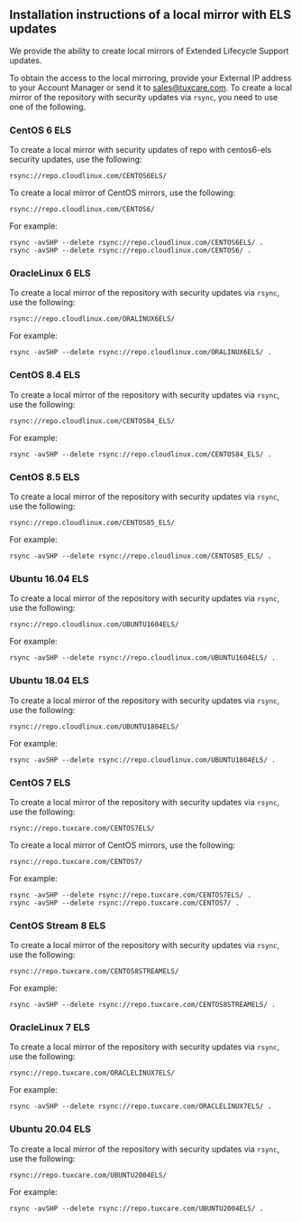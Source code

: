 ## Installation instructions of a local mirror with ELS updates

We provide the ability to create local mirrors of Extended Lifecycle Support updates.

To obtain the access to the local mirroring, provide your External IP address to your Account Manager or send it to [sales@tuxcare.com](mailto:sales@cloudlinux.com). To create a local mirror of the repository with security updates via `rsync`, you need to use one of the following.

### CentOS 6 ELS

To create a local mirror with security updates of repo with centos6-els security updates, use the following:

```
rsync://repo.cloudlinux.com/CENTOS6ELS/
```

To create a local mirror of CentOS mirrors, use the following:

```
rsync://repo.cloudlinux.com/CENTOS6/
```

For example:

```
rsync -avSHP --delete rsync://repo.cloudlinux.com/CENTOS6ELS/ .
rsync -avSHP --delete rsync://repo.cloudlinux.com/CENTOS6/ .
```

### OracleLinux 6 ELS

To create a local mirror of the repository with security updates via `rsync`, use the following:

```
rsync://repo.cloudlinux.com/ORALINUX6ELS/
```

For example:

```
rsync -avSHP --delete rsync://repo.cloudlinux.com/ORALINUX6ELS/ .
```

### CentOS 8.4 ELS

To create a local mirror of the repository with security updates via `rsync`, use the following:

```
rsync://repo.cloudlinux.com/CENTOS84_ELS/
```

For example:

```
rsync -avSHP --delete rsync://repo.cloudlinux.com/CENTOS84_ELS/ .
```

### CentOS 8.5 ELS

To create a local mirror of the repository with security updates via `rsync`, use the following:

```
rsync://repo.cloudlinux.com/CENTOS85_ELS/
```

For example:

```
rsync -avSHP --delete rsync://repo.cloudlinux.com/CENTOS85_ELS/ .
```

### Ubuntu 16.04 ELS

To create a local mirror of the repository with security updates via `rsync`, use the following:

```
rsync://repo.cloudlinux.com/UBUNTU1604ELS/
```

For example:

```
rsync -avSHP --delete rsync://repo.cloudlinux.com/UBUNTU1604ELS/ .
```

### Ubuntu 18.04 ELS

To create a local mirror of the repository with security updates via `rsync`, use the following:
```
rsync://repo.cloudlinux.com/UBUNTU1804ELS/
```

For example:
```
rsync -avSHP --delete rsync://repo.cloudlinux.com/UBUNTU1804ELS/ .
```

### CentOS 7 ELS

To create a local mirror of the repository with security updates via `rsync`, use the following:
```
rsync://repo.tuxcare.com/CENTOS7ELS/
```

To create a local mirror of CentOS mirrors, use the following:

```
rsync://repo.tuxcare.com/CENTOS7/
```

For example:

```
rsync -avSHP --delete rsync://repo.tuxcare.com/CENTOS7ELS/ .
rsync -avSHP --delete rsync://repo.tuxcare.com/CENTOS7/ .
```

### CentOS Stream 8 ELS

To create a local mirror of the repository with security updates via `rsync`, use the following:
```
rsync://repo.tuxcare.com/CENTOS8STREAMELS/
```

For example:
```
rsync -avSHP --delete rsync://repo.tuxcare.com/CENTOS8STREAMELS/ .
```

### OracleLinux 7 ELS

To create a local mirror of the repository with security updates via `rsync`, use the following:

```
rsync://repo.tuxcare.com/ORACLELINUX7ELS/
```

For example:

```
rsync -avSHP --delete rsync://repo.tuxcare.com/ORACLELINUX7ELS/ .
```

### Ubuntu 20.04 ELS

To create a local mirror of the repository with security updates via `rsync`, use the following:
```
rsync://repo.tuxcare.com/UBUNTU2004ELS/
```

For example:
```
rsync -avSHP --delete rsync://repo.tuxcare.com/UBUNTU2004ELS/ .
```
